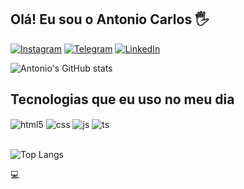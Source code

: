## Olá! Eu sou o Antonio Carlos 🖐️


[![Instagram](https://img.shields.io/badge/Instagram-E4405F?style=for-the-badge&logo=instagram&logoColor=white)](https://instagram.com/tonyn258)
[![Telegram](https://img.shields.io/badge/Telegram-2CA5E0?style=for-the-badge&logo=telegram&logoColor=white)](https://t.me/tonyn258)
[![LinkedIn](https://img.shields.io/badge/LinkedIn-0077B5?style=for-the-badge&logo=linkedin&logoColor=white)](https://www.linkedin.com/in/antonio-carlos-de-melo-243695187)



![Antonio's GitHub stats](https://github-readme-stats.vercel.app/api?username=tonyn258&show_icons=true&theme=radical)

## Tecnologias que eu uso no meu dia

<div style="display: inline_block">
  <img align="center" alt="html5" src="https://img.shields.io/badge/HTML5-E34F26?style=for-the-badge&logo=html5&logoColor=white" />
  <img align="center" alt="css" src="https://img.shields.io/badge/CSS3-1572B6?style=for-the-badge&logo=css3&logoColor=white" />
  <img align="center" alt="js" src="https://img.shields.io/badge/JavaScript-F7DF1E?style=for-the-badge&logo=javascript&logoColor=black" />
  <img align="center" alt="ts" src="https://img.shields.io/badge/TypeScript-007ACC?style=for-the-badge&logo=typescript&logoColor=white" />

  
</div><br/>

![Top Langs](https://github-readme-stats.vercel.app/api/top-langs/?username=tonyn258&size_weight=0.5&count_weight=0.5)


  

💻 

